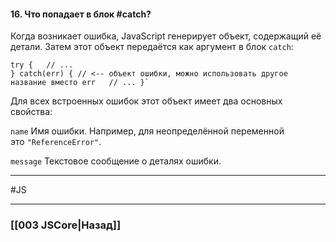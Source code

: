 #### 16. Что попадает в блок #catch?

Когда возникает ошибка, JavaScript генерирует объект, содержащий её детали. 
Затем этот объект передаётся как аргумент в блок `catch`:
~~~
try {   // ... 
} catch(err) { // <-- объект ошибки, можно использовать другое название вместо err   // ... }`
~~~
Для всех встроенных ошибок этот объект имеет два основных свойства:

`name` Имя ошибки. Например, для неопределённой переменной это `"ReferenceError"`.

`message` Текстовое сообщение о деталях ошибки.


___
 #JS 

___

### [[003 JSCore|Назад]]